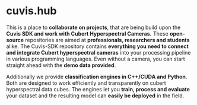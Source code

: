 # cuvis.hub

This is a place to __collaborate on projects__, that are being build upon the __Cuvis SDK and work with Cubert Hyperspectral Cameras.__
These __open-source__ repositories are aimed at __professionals, researchers and students__ alike. The Cuvis-SDK repository contains __everything you need to connect and integrate Cubert hyperspectral cameras__ into your processing pipeline in various programming languages. Even without a camera, you can start straight ahead with the __demo data provided__.

Additionally we provide __classification engines in C++/CUDA and Python__. Both are designed to work efficiently and transparently on cubert hyperspectral data cubes.
The engines let you __train, process and evaluate__ your dataset and the resulting model can __easily be deployed__ in the field.

